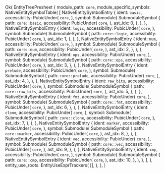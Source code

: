 Ok(
    EntityTreePresheet {
        module_path: `core`,
        module_specific_symbols: NativeEntitySymbolTable(
            [
                NativeEntitySymbolEntry {
                    ident: `basic`,
                    accessibility: PubicUnder(
                        `core`,
                    ),
                    symbol: Submodule(
                        SubmoduleSymbol {
                            path: `core::basic`,
                            accessibility: PubicUnder(
                                `core`,
                            ),
                            ast_idx: 0,
                        },
                    ),
                },
                NativeEntitySymbolEntry {
                    ident: `logic`,
                    accessibility: PubicUnder(
                        `core`,
                    ),
                    symbol: Submodule(
                        SubmoduleSymbol {
                            path: `core::logic`,
                            accessibility: PubicUnder(
                                `core`,
                            ),
                            ast_idx: 1,
                        },
                    ),
                },
                NativeEntitySymbolEntry {
                    ident: `num`,
                    accessibility: PubicUnder(
                        `core`,
                    ),
                    symbol: Submodule(
                        SubmoduleSymbol {
                            path: `core::num`,
                            accessibility: PubicUnder(
                                `core`,
                            ),
                            ast_idx: 2,
                        },
                    ),
                },
                NativeEntitySymbolEntry {
                    ident: `ops`,
                    accessibility: PubicUnder(
                        `core`,
                    ),
                    symbol: Submodule(
                        SubmoduleSymbol {
                            path: `core::ops`,
                            accessibility: PubicUnder(
                                `core`,
                            ),
                            ast_idx: 3,
                        },
                    ),
                },
                NativeEntitySymbolEntry {
                    ident: `prelude`,
                    accessibility: PubicUnder(
                        `core`,
                    ),
                    symbol: Submodule(
                        SubmoduleSymbol {
                            path: `core::prelude`,
                            accessibility: PubicUnder(
                                `core`,
                            ),
                            ast_idx: 4,
                        },
                    ),
                },
                NativeEntitySymbolEntry {
                    ident: `raw_bits`,
                    accessibility: PubicUnder(
                        `core`,
                    ),
                    symbol: Submodule(
                        SubmoduleSymbol {
                            path: `core::raw_bits`,
                            accessibility: PubicUnder(
                                `core`,
                            ),
                            ast_idx: 5,
                        },
                    ),
                },
                NativeEntitySymbolEntry {
                    ident: `fmt`,
                    accessibility: PubicUnder(
                        `core`,
                    ),
                    symbol: Submodule(
                        SubmoduleSymbol {
                            path: `core::fmt`,
                            accessibility: PubicUnder(
                                `core`,
                            ),
                            ast_idx: 6,
                        },
                    ),
                },
                NativeEntitySymbolEntry {
                    ident: `clone`,
                    accessibility: PubicUnder(
                        `core`,
                    ),
                    symbol: Submodule(
                        SubmoduleSymbol {
                            path: `core::clone`,
                            accessibility: PubicUnder(
                                `core`,
                            ),
                            ast_idx: 7,
                        },
                    ),
                },
                NativeEntitySymbolEntry {
                    ident: `marker`,
                    accessibility: PubicUnder(
                        `core`,
                    ),
                    symbol: Submodule(
                        SubmoduleSymbol {
                            path: `core::marker`,
                            accessibility: PubicUnder(
                                `core`,
                            ),
                            ast_idx: 8,
                        },
                    ),
                },
                NativeEntitySymbolEntry {
                    ident: `vec`,
                    accessibility: PubicUnder(
                        `core`,
                    ),
                    symbol: Submodule(
                        SubmoduleSymbol {
                            path: `core::vec`,
                            accessibility: PubicUnder(
                                `core`,
                            ),
                            ast_idx: 9,
                        },
                    ),
                },
                NativeEntitySymbolEntry {
                    ident: `cmp`,
                    accessibility: PubicUnder(
                        `core`,
                    ),
                    symbol: Submodule(
                        SubmoduleSymbol {
                            path: `core::cmp`,
                            accessibility: PubicUnder(
                                `core`,
                            ),
                            ast_idx: 10,
                        },
                    ),
                },
            ],
        ),
        entity_use_roots: EntityUseExprTrackers(
            [],
        ),
    },
)